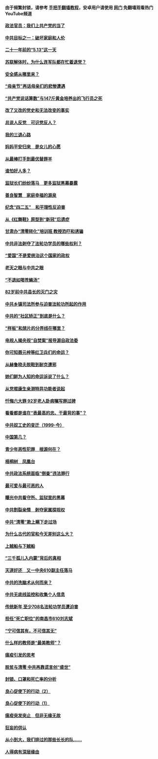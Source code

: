 #### 由于频繁封锁，请参考 [手把手翻墙教程](https://github.com/gfw-breaker/guides/wiki/)，安卓用户请使用 [网门](https://github.com/gfw-breaker/nogfw/blob/master/dl.md?t=05210600) 免翻墙观看热门YouTube频道 

#### [政法官员：我们上共产党的当了](../pages/19/425351.md?t=05210600) 

#### [中共目标之一：破坏家庭和人伦](../pages/19/424454.md?t=05210600) 

#### [二十一年前的“5.13”这一天](../pages/19/424814.md?t=05210600) 

#### [苏联解体时，为什么连军队都在忙着退党？](../pages/19/424335.md?t=05210600) 

#### [安全感从哪里来？](../pages/19/424336.md?t=05210600) 

#### [“母亲节”再话母亲们的悲惨遭遇](../pages/19/424234.md?t=05210600) 

#### [“共产党说话算数”与147斤黄金培养出的飞行员之死](../pages/19/424115.md?t=05210600) 

#### [改了又改的党史和无法改变的事实](../pages/19/424037.md?t=05210600) 

#### [总说人反党　可识党反人？](../pages/19/423820.md?t=05210600) 

#### [我的三退心路](../pages/19/423876.md?t=05210600) 

#### [妈妈平安归来　是女儿的心愿](../pages/19/423947.md?t=05210600) 

#### [从最棒打手到最优替罪羊](../pages/19/423819.md?t=05210600) 

#### [谁怕好人多？](../pages/19/423774.md?t=05210600) 

#### [监狱长们纷纷落马　更多监狱黑幕暴露](../pages/19/423787.md?t=05210600) 

#### [善良智慧　家庭幸福的源泉](../pages/19/423632.md?t=05210600) 

#### [纪念“四二五”　和平理性反迫害](../pages/19/423660.md?t=05210600) 

#### [从《红舞鞋》原型到“新冠”后遗症](../pages/19/423509.md?t=05210600) 

#### [甘肃办“清零转化”培训班 教授恐吓和诱骗](../pages/19/423498.md?t=05210600) 

#### [中共非法剥夺了法轮功学员的哪些权利？](../pages/19/423392.md?t=05210600) 

#### [“爱国”不是爱统治这个国家的政权](../pages/19/423029.md?t=05210600) 

#### [老天之眼与中共之眼](../pages/19/423378.md?t=05210600) 

#### [“不退如喝苍蝇汤”](../pages/19/423287.md?t=05210600) 

#### [82岁前中共县长的灭门之灾](../pages/19/423055.md?t=05210600) 

#### [中共乡镇司法所参与迫害法轮功所起的作用](../pages/19/423064.md?t=05210600) 

#### [中共的“社区矫正”到底是什么？](../pages/19/422870.md?t=05210600) 

#### [“样板”和禁片的分界线在哪里？](../pages/19/422704.md?t=05210600) 

#### [电视人揭央视“自焚案”报导源自政法委](../pages/19/422770.md?t=05210600) 

#### [你可知聂元梓等红卫兵们的命运？](../pages/19/422848.md?t=05210600) 

#### [从赫鲁晓夫脱鞋到耐克遭邪](../pages/19/422826.md?t=05210600) 

#### [她们鲜为人知的命运诉说了什么？](../pages/19/422754.md?t=05210600) 

#### [从党棍康生亲测特异功能者说起](../pages/19/422657.md?t=05210600) 

#### [忏悔六大罪 92岁老人卧病嘱写罪过碑](../pages/19/422750.md?t=05210600) 

#### [看看都是谁在“表最高的忠、干最背的事”？](../pages/19/422703.md?t=05210600) 

#### [中共奴工史的变迁（1999-今）](../pages/19/422656.md?t=05210600) 

#### [中国第几？](../pages/19/422496.md?t=05210600) 

#### [青少年恶性犯罪　根源何在？](../pages/19/422449.md?t=05210600) 

#### [梧桐树　凤凰台](../pages/19/422442.md?t=05210600) 

#### [中共政法系统面临“倒查”违法罪行](../pages/19/422497.md?t=05210600) 

#### [最可爱与最可恶的人](../pages/19/422448.md?t=05210600) 

#### [曝光中共看守所、监狱里的黑幕](../pages/19/422390.md?t=05210600) 

#### [中共割裂亲情　剥夺家属探视权](../pages/19/422364.md?t=05210600) 

#### [中共“清零”欺上瞒下走过场](../pages/19/422306.md?t=05210600) 

#### [为什么古代的官和今天差别这么大？](../pages/19/422228.md?t=05210600) 

#### [上贼船与下贼船](../pages/19/422276.md?t=05210600) 

#### [“三千孤儿入内蒙”背后的真相](../pages/19/422229.md?t=05210600) 

#### [天道好还　又一中央610副主任落马](../pages/19/422155.md?t=05210600) 

#### [中共的洗脑术从何而来？](../pages/19/422154.md?t=05210600) 

#### [中共无底线监控和收集个人信息](../pages/19/422039.md?t=05210600) 

#### [传统新年 至少708名法轮功学员遭迫害](../pages/19/421946.md?t=05210600) 

#### [担任“死亡职位”的南昌市610刘志斌](../pages/19/421957.md?t=05210600) 

#### [“宁可信其有，不可信其无”](../pages/19/421691.md?t=05210600) 

#### [什么样的教师是“最美教师”？](../pages/19/421755.md?t=05210600) 

#### [瘟疫引发的思考](../pages/19/421594.md?t=05210600) 

#### [脱贫与清零 中共再靠谎言创“盛世”](../pages/19/421590.md?t=05210600) 

#### [封锁、口罩和死亡率的分析](../pages/19/421495.md?t=05210600) 

#### [良心促使下的行动（2）](../pages/19/421361.md?t=05210600) 

#### [良心促使下的行动（1）](../pages/19/421302.md?t=05210600) 

#### [瘟疫突发突止　但非无缘无故](../pages/19/421281.md?t=05210600) 

#### [狂妄的供认](../pages/19/421199.md?t=05210600) 

#### [从小到大，我们排过的那些长长的队……](../pages/19/421243.md?t=05210600) 

#### [人得病有深层缘由](../pages/19/420864.md?t=05210600) 

